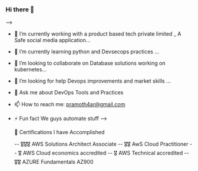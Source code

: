 ### Hi there 👋
-->
- 🔭 I’m currently working with a product based tech private limited _ A Safe social media application...
- 🌱 I’m currently learning python and Devsecops practices ...
- 👯 I’m looking to collaborate on Database solutions working on kubernetes...
- 🤔 I’m looking for help Devops improvements and market skills ...
- 💬 Ask me about DevOps Tools and Practices
- 📫 How to reach me: pramoth4ar@gmail.com
- ⚡ Fun fact We guys automate stuff
-->

  🧾 Certifications I have Accomplished

  -- 🎖🎖🎖 AWS Solutions Architect Associate
  -- 🎖🎖 AwS Cloud Practitioner
  -- 🎖 AWS Cloud economics accredited
  -- 🎖 AWS Technical accredited
  -- 🎖🎖 AZURE Fundamentals AZ900
